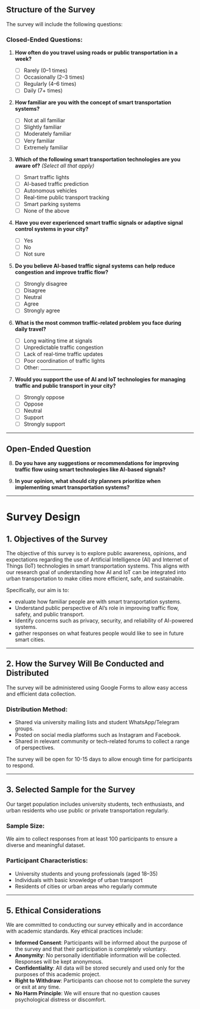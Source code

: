 ##  Structure of the Survey

The survey will include the following questions:

### Closed-Ended Questions:

1. **How often do you travel using roads or public transportation in a week?**  
   - ☐ Rarely (0–1 times)  
   - ☐ Occasionally (2–3 times)  
   - ☐ Regularly (4–6 times)  
   - ☐ Daily (7+ times)

2. **How familiar are you with the concept of smart transportation systems?**  
   - ☐ Not at all familiar  
   - ☐ Slightly familiar  
   - ☐ Moderately familiar  
   - ☐ Very familiar  
   - ☐ Extremely familiar

3. **Which of the following smart transportation technologies are you aware of?** *(Select all that apply)*  
   - ☐ Smart traffic lights  
   - ☐ AI-based traffic prediction  
   - ☐ Autonomous vehicles  
   - ☐ Real-time public transport tracking  
   - ☐ Smart parking systems  
   - ☐ None of the above

4. **Have you ever experienced smart traffic signals or adaptive signal control systems in your city?**  
   - ☐ Yes  
   - ☐ No  
   - ☐ Not sure

5. **Do you believe AI-based traffic signal systems can help reduce congestion and improve traffic flow?**  
   - ☐ Strongly disagree  
   - ☐ Disagree  
   - ☐ Neutral  
   - ☐ Agree  
   - ☐ Strongly agree

6. **What is the most common traffic-related problem you face during daily travel?**  
   - ☐ Long waiting time at signals  
   - ☐ Unpredictable traffic congestion  
   - ☐ Lack of real-time traffic updates  
   - ☐ Poor coordination of traffic lights  
   - ☐ Other: _____________

7. **Would you support the use of AI and IoT technologies for managing traffic and public transport in your city?**  
   - ☐ Strongly oppose  
   - ☐ Oppose  
   - ☐ Neutral  
   - ☐ Support  
   - ☐ Strongly support

---

## Open-Ended Question

8. **Do you have any suggestions or recommendations for improving traffic flow using smart technologies like AI-based signals?**

9. **In your opinion, what should city planners prioritize when implementing smart transportation systems?**
---



# Survey Design

## 1. Objectives of the Survey

The objective of this survey is to explore public awareness, opinions, and expectations regarding the use of Artificial Intelligence (AI) and Internet of Things (IoT) technologies in smart transportation systems. This aligns with our research goal of understanding how AI and IoT can be integrated into urban transportation to make cities more efficient, safe, and sustainable.

Specifically, our aim is to:
- evaluate how familiar people are with smart transportation systems.
- Understand public perspective of AI’s role in improving traffic flow, safety, and public transport.
- Identify concerns such as privacy, security, and reliability of AI-powered systems.
- gather responses on what features people would like to see in future smart cities.

---

## 2. How the Survey Will Be Conducted and Distributed

The survey will be administered using Google Forms to allow easy access and efficient data collection.

### Distribution Method:
- Shared via university mailing lists and student WhatsApp/Telegram groups.
- Posted on social media platforms such as Instagram and Facebook.
- Shared in relevant community or tech-related forums to collect a range of perspectives.

The survey will be open for 10-15 days to allow enough time for participants to respond.

---

## 3. Selected Sample for the Survey

Our target population includes university students, tech enthusiasts, and urban residents who use public or private transportation regularly.

### Sample Size:
We aim to collect responses from at least 100 participants to ensure a diverse and meaningful dataset.

### Participant Characteristics:
- University students and young professionals (aged 18–35)
- Individuals with basic knowledge of urban transport
- Residents of cities or urban areas who regularly commute

---

## 5. Ethical Considerations

We are committed to conducting our survey ethically and in accordance with academic standards. Key ethical practices include:

- **Informed Consent**: Participants will be informed about the purpose of the survey and that their participation is completely voluntary.
- **Anonymity**: No personally identifiable information will be collected. Responses will be kept anonymous.
- **Confidentiality**: All data will be stored securely and used only for the purposes of this academic project.
- **Right to Withdraw**: Participants can choose not to complete the survey or exit at any time.
- **No Harm Principle**: We will ensure that no question causes psychological distress or discomfort.



